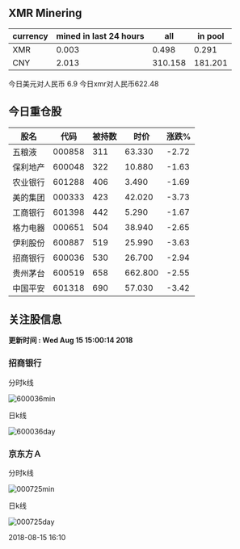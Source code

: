 ## XMR Minering

|currency|mined in last 24 hours|all|in pool|
|---|---|---|---|
|XMR|0.003|0.498|0.291|
|CNY|2.013|310.158|181.201|

今日美元对人民币 6.9	今日xmr对人民币622.48


## 今日重仓股 

|股名|代码|被持数|时价|涨跌%|
|---|---|---|---|---|
|五粮液|000858|311|63.330|-2.72|
|保利地产|600048|322|10.880|-1.63|
|农业银行|601288|406|3.490|-1.69|
|美的集团|000333|423|42.020|-3.73|
|工商银行|601398|442|5.290|-1.67|
|格力电器|000651|504|38.940|-2.65|
|伊利股份|600887|519|25.990|-3.63|
|招商银行|600036|530|26.700|-2.94|
|贵州茅台|600519|658|662.800|-2.55|
|中国平安|601318|690|57.030|-3.42|

## 关注股信息
**更新时间 : Wed Aug 15 15:00:14 2018**
### 招商银行 
分时k线

![600036min](http://image.sinajs.cn/newchart/min/n/sh600036.gif)

日k线

![600036day](http://image.sinajs.cn/newchart/daily/n/sh600036.gif)

### 京东方Ａ 
分时k线

![000725min](http://image.sinajs.cn/newchart/min/n/sz000725.gif)

日k线

![000725day](http://image.sinajs.cn/newchart/daily/n/sz000725.gif)

2018-08-15 16:10